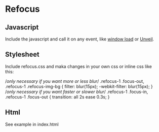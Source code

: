 # Refocus

## Javascript
Include the javascript and call it on any event, like <a href="https://api.jquery.com/load-event/">window load</a> or <a href="https://github.com/luis-almeida/unveil">Unveil</a>.

## Stylesheet
Include refocus.css and maka changes in your own css or inline css like this:

/*only necessary if you want more or less blur*/
.refocus-1 .focus-out,
.refocus-1 .refocus-img-bg {
	filter: blur(15px);
	-webkit-filter: blur(15px);
}
/*only necessary if you want faster or slower blur*/
.refocus-1 .focus-in,
.refocus-1 .focus-out {
	transition: all 2s ease 0.3s;
}

## Html
See example in index.html
